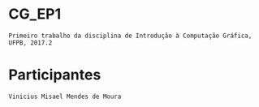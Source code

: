 # CG_EP1
	Primeiro trabalho da disciplina de Introdução à Computação Gráfica, UFPB, 2017.2
# Participantes
	Vinicius Misael Mendes de Moura
